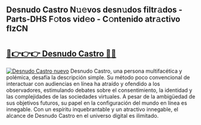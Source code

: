## Desnudo Castro N𝚞𝚎vos desn𝚞dos filtr𝚊dos - Parts-DHS F𝚘tos vid𝚎o - C𝚘ntenido atr𝚊ctivo fIzCN

# <h2><a href="http://mb8051.tromn.icu/?c=Desnudo+Castro">🔗👉👉👉 Desnudo Castro 🔗🔗</a></h2>

[![Desnudo Castro nuevo](https://i.imgur.com/pEAQMta.gif)](http://mb8051.tromn.icu/?c=Desnudo+Castro)
Desnudo Castro, una persona multifacética y polémica, desafía la descripción simple. Su método poco convencional de interactuar con audiencias en línea ha atraído y ofendido a los observadores, estimulando debates sobre el consentimiento, la identidad y las complejidades de las sociedades virtuales. A pesar de la ambigüedad de sus objetivos futuros, su papel en la configuración del mundo en línea es innegable. Con un espíritu inquebrantable y un atractivo innegable, el alcance de Desnudo Castro en el universo digital es ilimitado.
